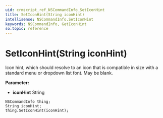 ```yaml
---
uid: crmscript_ref_NSCommandInfo_SetIconHint
title: SetIconHint(String iconHint)
intellisense: NSCommandInfo.SetIconHint
keywords: NSCommandInfo, GetIconHint
so.topic: reference
---
```


# SetIconHint(String iconHint)

Icon hint, which should resolve to an icon that is compatible in size with a standard menu or dropdown list font. May be blank.

**Parameter:** 
* **iconHint** String

```crmscript
NSCommandInfo thing;
String iconHint;
thing.SetIconHint(iconHint);
```


